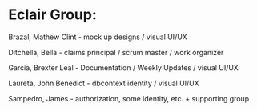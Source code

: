 # Eclair Group:  


Brazal, Mathew Clint - mock up designs / visual UI/UX


Ditchella, Bella - claims principal / scrum master / work organizer


Garcia, Brexter Leal - Documentation / Weekly Updates / visual UI/UX


Laureta, John Benedict - dbcontext identity / visual UI/UX


Sampedro, James - authorization, some identity, etc. + supporting group
